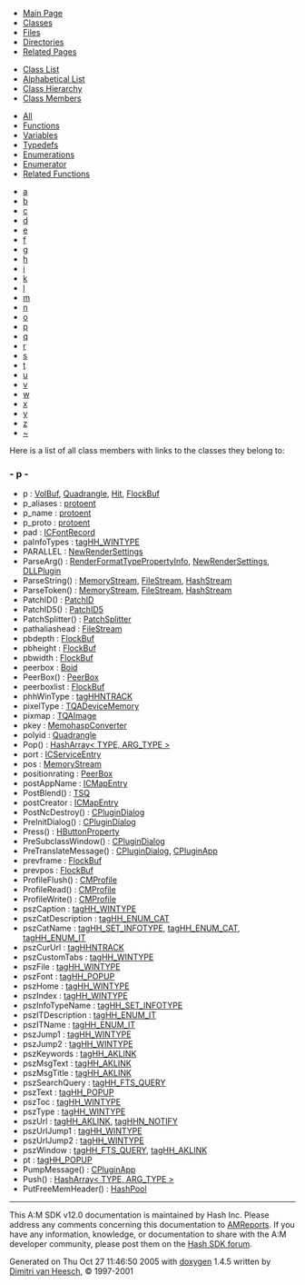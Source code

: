 <div class="tabs">

- [Main Page](index.md)
- <span id="current">[Classes](annotated.md)</span>
- [Files](files.md)
- [Directories](dirs.md)
- [Related Pages](pages.md)

</div>

<div class="tabs">

- [Class List](annotated.md)
- [Alphabetical List](classes.md)
- [Class Hierarchy](hierarchy.md)
- <span id="current">[Class Members](functions.md)</span>

</div>

<div class="tabs">

- <span id="current">[All](functions.md)</span>
- [Functions](functions_func.md)
- [Variables](functions_vars.md)
- [Typedefs](functions_type.md)
- [Enumerations](functions_enum.md)
- [Enumerator](functions_eval.md)
- [Related Functions](functions_rela.md)

</div>

<div class="tabs">

- [a](functions.md#index_a)
- [b](functions_0x62.md#index_b)
- [c](functions_0x63.md#index_c)
- [d](functions_0x64.md#index_d)
- [e](functions_0x65.md#index_e)
- [f](functions_0x66.md#index_f)
- [g](functions_0x67.md#index_g)
- [h](functions_0x68.md#index_h)
- [i](functions_0x69.md#index_i)
- [k](functions_0x6b.md#index_k)
- [l](functions_0x6c.md#index_l)
- [m](functions_0x6d.md#index_m)
- [n](functions_0x6e.md#index_n)
- [o](functions_0x6f.md#index_o)
- <span id="current">[p](functions_0x70.md#index_p)</span>
- [q](functions_0x71.md#index_q)
- [r](functions_0x72.md#index_r)
- [s](functions_0x73.md#index_s)
- [t](functions_0x74.md#index_t)
- [u](functions_0x75.md#index_u)
- [v](functions_0x76.md#index_v)
- [w](functions_0x77.md#index_w)
- [x](functions_0x78.md#index_x)
- [y](functions_0x79.md#index_y)
- [z](functions_0x7a.md#index_z)
- [~](functions_0x7e.md#index_~)

</div>

Here is a list of all class members with links to the classes they belong to:

### <span id="index_p" class="anchor">- p -</span>

- p : <a href="classVolBuf.md#83878c91171338902e0fe0fb97a8c47a" class="el">VolBuf</a>, <a href="classQuadrangle.md#3eced0bb6342606323bf44ff237b6fe8" class="el">Quadrangle</a>, <a href="classHit.md#83878c91171338902e0fe0fb97a8c47a" class="el">Hit</a>, <a href="classFlockBuf.md#83878c91171338902e0fe0fb97a8c47a" class="el">FlockBuf</a>
- p_aliases : <a href="structprotoent.md#d3dc87f4b3f9abab0b0aaf9f92bc4c66" class="el">protoent</a>
- p_name : <a href="structprotoent.md#0dd06fd09759a5043e356956e893f8f2" class="el">protoent</a>
- p_proto : <a href="structprotoent.md#36851e3c0afc40271388dac291ebee94" class="el">protoent</a>
- pad : <a href="structICFontRecord.md#4dca00da67c692296690e90c50c96b79" class="el">ICFontRecord</a>
- paInfoTypes : <a href="structtagHH__WINTYPE.md#820b8184ec1b56331cbcd5395409515a" class="el">tagHH_WINTYPE</a>
- PARALLEL : <a href="classNewRenderSettings.md#a4d79cb252987ad7f099770543e601a1df13a99b035d6f0bce4f44ab18eec8eb" class="el">NewRenderSettings</a>
- ParseArg() : <a href="classRenderFormatTypePropertyInfo.md#a2fcc48f12ddead20de0eb7243ed5aee" class="el">RenderFormatTypePropertyInfo</a>, <a href="classNewRenderSettings.md#a2fcc48f12ddead20de0eb7243ed5aee" class="el">NewRenderSettings</a>, <a href="classDLLPlugin.md#a9daf3263af811a5aef6fda8f5533075" class="el">DLLPlugin</a>
- ParseString() : <a href="classMemoryStream.md#1954df99f12b88ac8edbab26c3964df9" class="el">MemoryStream</a>, <a href="classFileStream.md#1954df99f12b88ac8edbab26c3964df9" class="el">FileStream</a>, <a href="classHashStream.md#813e7ded5de53be981181373dea3bdbb" class="el">HashStream</a>
- ParseToken() : <a href="classMemoryStream.md#fdad34f7c204434802464a3ca3306d2e" class="el">MemoryStream</a>, <a href="classFileStream.md#fdad34f7c204434802464a3ca3306d2e" class="el">FileStream</a>, <a href="classHashStream.md#08008741795d8c76cdb00549e7606f8d" class="el">HashStream</a>
- PatchID() : <a href="classPatchID.md#db723a448f77b39dc560a0b3c80af7e3" class="el">PatchID</a>
- PatchID5() : <a href="classPatchID5.md#873b0fed072730b62bc1a827cb9bdc89" class="el">PatchID5</a>
- PatchSplitter() : <a href="classPatchSplitter.md#1b64976b869f866a0faf14e39e8e7388" class="el">PatchSplitter</a>
- pathaliashead : <a href="classFileStream.md#16ecdd2bf4d6c8eff29dd5b14a552ea2" class="el">FileStream</a>
- pbdepth : <a href="classFlockBuf.md#e63d0e2bf7a99c3ea7a6978e0633718e" class="el">FlockBuf</a>
- pbheight : <a href="classFlockBuf.md#f6e7f6f1911ff5f91ff70a57009be41a" class="el">FlockBuf</a>
- pbwidth : <a href="classFlockBuf.md#c6e49c4484a247898f7060c08ddbea6b" class="el">FlockBuf</a>
- peerbox : <a href="classBoid.md#b95768da6f278ef067b8c012190d2fb0" class="el">Boid</a>
- PeerBox() : <a href="classPeerBox.md#31c65dbc63576006cfd9f2c6be35b4fa" class="el">PeerBox</a>
- peerboxlist : <a href="classFlockBuf.md#0325cfc032f4c760e576e9494e15bdd0" class="el">FlockBuf</a>
- phhWinType : <a href="structtagHHNTRACK.md#57aeb2d78b1d30f571dc0f6a547c04b2" class="el">tagHHNTRACK</a>
- pixelType : <a href="structTQADeviceMemory.md#703f3509c61f2705ca3d8ef5514f7370" class="el">TQADeviceMemory</a>
- pixmap : <a href="structTQAImage.md#8580443f4197aa43eeb23b41f3984de3" class="el">TQAImage</a>
- pkey : <a href="classMemohaspConverter.md#326c06328813b0030847b99a605990f3" class="el">MemohaspConverter</a>
- polyid : <a href="classQuadrangle.md#c19693bf3397e41bd09a2c8ab0fbe79f" class="el">Quadrangle</a>
- Pop() : <a href="classHashArray.md#d1c27744cd9d2228848f688e85b9b6b0" class="el">HashArray&lt; TYPE, ARG_TYPE &gt;</a>
- port : <a href="structICServiceEntry.md#901555fb06e346cb065ceb9808dcfc25" class="el">ICServiceEntry</a>
- pos : <a href="classMemoryStream.md#5e0bdcbddccca4d66d74ba8c1cee1a68" class="el">MemoryStream</a>
- positionrating : <a href="classPeerBox.md#370a3c7d727606bb7894b215b8d0eeac" class="el">PeerBox</a>
- postAppName : <a href="structICMapEntry.md#0ec0e3d95a3427a39d65ef81d55b33d2" class="el">ICMapEntry</a>
- PostBlend() : <a href="classTSQ.md#e5f88dcca8df39e32e44a577392ae6b6" class="el">TSQ</a>
- postCreator : <a href="structICMapEntry.md#8f99011282b306d7c125234b95fc370f" class="el">ICMapEntry</a>
- PostNcDestroy() : <a href="classCPluginDialog.md#47c3bad17ff3c1270f07f6e7b5363aac" class="el">CPluginDialog</a>
- PreInitDialog() : <a href="classCPluginDialog.md#1fe2e1bdaa2be3c3566897fbc446fb69" class="el">CPluginDialog</a>
- Press() : <a href="classHButtonProperty.md#920ee5cc962fc207d6d5486f0e2fe6c9" class="el">HButtonProperty</a>
- PreSubclassWindow() : <a href="classCPluginDialog.md#19c344efc3a4a58c5be897ad5dc514d1" class="el">CPluginDialog</a>
- PreTranslateMessage() : <a href="classCPluginDialog.md#8cd28d3fb92504babda287d2df7f4534" class="el">CPluginDialog</a>, <a href="classCPluginApp.md#8cd28d3fb92504babda287d2df7f4534" class="el">CPluginApp</a>
- prevframe : <a href="classFlockBuf.md#56cf036bb7e034c1500fa2af3a15aab5" class="el">FlockBuf</a>
- prevpos : <a href="classFlockBuf.md#b82109c78f0d13653a9f00801d397a36" class="el">FlockBuf</a>
- ProfileFlush() : <a href="classCMProfile.md#04d8e359bdb202ba069a4249e57428ad" class="el">CMProfile</a>
- ProfileRead() : <a href="classCMProfile.md#723465f2ce5af899a78994cb79a89d44" class="el">CMProfile</a>
- ProfileWrite() : <a href="classCMProfile.md#6f1797079c7b3ba64536801db448a350" class="el">CMProfile</a>
- pszCaption : <a href="structtagHH__WINTYPE.md#c99642452ecf183cdb573274adfa401d" class="el">tagHH_WINTYPE</a>
- pszCatDescription : <a href="structtagHH__ENUM__CAT.md#9d1499241ab1a86e66fa85f0394252ee" class="el">tagHH_ENUM_CAT</a>
- pszCatName : <a href="structtagHH__SET__INFOTYPE.md#1a31bf0c8438cbb6a6e66ddeba417520" class="el">tagHH_SET_INFOTYPE</a>, <a href="structtagHH__ENUM__CAT.md#1a31bf0c8438cbb6a6e66ddeba417520" class="el">tagHH_ENUM_CAT</a>, <a href="structtagHH__ENUM__IT.md#1a31bf0c8438cbb6a6e66ddeba417520" class="el">tagHH_ENUM_IT</a>
- pszCurUrl : <a href="structtagHHNTRACK.md#5393c76db39ead7097408f77dc4d918c" class="el">tagHHNTRACK</a>
- pszCustomTabs : <a href="structtagHH__WINTYPE.md#073f9461d85ae6bb41b863858b459977" class="el">tagHH_WINTYPE</a>
- pszFile : <a href="structtagHH__WINTYPE.md#a57438d16753a79aabadf54a9e20ec1d" class="el">tagHH_WINTYPE</a>
- pszFont : <a href="structtagHH__POPUP.md#d2f716e320fed5139b60c37cb531fc63" class="el">tagHH_POPUP</a>
- pszHome : <a href="structtagHH__WINTYPE.md#b7490bafa8b5f8a10605063b057cb592" class="el">tagHH_WINTYPE</a>
- pszIndex : <a href="structtagHH__WINTYPE.md#93ab79b32926776c97593f40d4957057" class="el">tagHH_WINTYPE</a>
- pszInfoTypeName : <a href="structtagHH__SET__INFOTYPE.md#5e4bda66552f4247109210e1c1409277" class="el">tagHH_SET_INFOTYPE</a>
- pszITDescription : <a href="structtagHH__ENUM__IT.md#8c557bd36cf90f678eff41084e04f4a2" class="el">tagHH_ENUM_IT</a>
- pszITName : <a href="structtagHH__ENUM__IT.md#04afa326d2f8b32c2bc3a32790079c87" class="el">tagHH_ENUM_IT</a>
- pszJump1 : <a href="structtagHH__WINTYPE.md#c866a6b3dff605abc0719144965ecfae" class="el">tagHH_WINTYPE</a>
- pszJump2 : <a href="structtagHH__WINTYPE.md#d546192476fa8553423e7ab153ccf891" class="el">tagHH_WINTYPE</a>
- pszKeywords : <a href="structtagHH__AKLINK.md#c53c55baa886f696a74b9a45edd37e61" class="el">tagHH_AKLINK</a>
- pszMsgText : <a href="structtagHH__AKLINK.md#c3c539292bd21a93adff35720084e388" class="el">tagHH_AKLINK</a>
- pszMsgTitle : <a href="structtagHH__AKLINK.md#07ae4dbf962eb11739f135ae0f05d510" class="el">tagHH_AKLINK</a>
- pszSearchQuery : <a href="structtagHH__FTS__QUERY.md#97c609742f5c6fabb6c59a6626c49104" class="el">tagHH_FTS_QUERY</a>
- pszText : <a href="structtagHH__POPUP.md#d5eba34c25172fc7e3915cf219823b74" class="el">tagHH_POPUP</a>
- pszToc : <a href="structtagHH__WINTYPE.md#2ddbad3c7924aa7d250569d933c293f2" class="el">tagHH_WINTYPE</a>
- pszType : <a href="structtagHH__WINTYPE.md#0bf3f1860ff875e2ae314a70cb3e9c95" class="el">tagHH_WINTYPE</a>
- pszUrl : <a href="structtagHH__AKLINK.md#48cc550e37d7268f0c5c7e0efc2e6ce2" class="el">tagHH_AKLINK</a>, <a href="structtagHHN__NOTIFY.md#48cc550e37d7268f0c5c7e0efc2e6ce2" class="el">tagHHN_NOTIFY</a>
- pszUrlJump1 : <a href="structtagHH__WINTYPE.md#9a95a849ad2aab6c9529b2cc326fe48f" class="el">tagHH_WINTYPE</a>
- pszUrlJump2 : <a href="structtagHH__WINTYPE.md#144fada9af7790029e850205f57fbe44" class="el">tagHH_WINTYPE</a>
- pszWindow : <a href="structtagHH__FTS__QUERY.md#a55ae040797f47c9432c19dc2f601507" class="el">tagHH_FTS_QUERY</a>, <a href="structtagHH__AKLINK.md#a55ae040797f47c9432c19dc2f601507" class="el">tagHH_AKLINK</a>
- pt : <a href="structtagHH__POPUP.md#fc9fdf084e290f26a270390dc49061a2" class="el">tagHH_POPUP</a>
- PumpMessage() : <a href="classCPluginApp.md#42d676fbeaba2b100e667996b2911cf1" class="el">CPluginApp</a>
- Push() : <a href="classHashArray.md#4837df53e4b490e7c377c14c56ee53c1" class="el">HashArray&lt; TYPE, ARG_TYPE &gt;</a>
- PutFreeMemHeader() : <a href="classHashPool.md#cc6b551d6afd92dd22c1e050d4545276" class="el">HashPool</a>

------------------------------------------------------------------------

<span class="small">This A:M SDK v12.0 documentation is maintained by Hash Inc. Please address any comments concerning this documentation to [AMReports](http://www.hash.com/reports). If you have any information, knowledge, or documentation to share with the A:M developer community, please post them on the [Hash SDK forum](http://www.hash.com/forums/index.php?showforum=11).</span>

Generated on Thu Oct 27 11:46:50 2005 with [<span class="image placeholder" original-image-src="doxygen.png" original-image-title="" height="45" width="100" align="middle" border="0">doxygen</span>](http://www.doxygen.org/index.html) 1.4.5 written by [Dimitri van Heesch](mailto:dimitri@stack.nl), © 1997-2001
